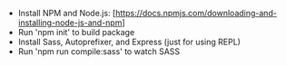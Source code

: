 - Install NPM and Node.js: [https://docs.npmjs.com/downloading-and-installing-node-js-and-npm]
- Run 'npm init' to build package
- Install Sass, Autoprefixer, and Express (just for using REPL)
- Run 'npm run compile:sass' to watch SASS